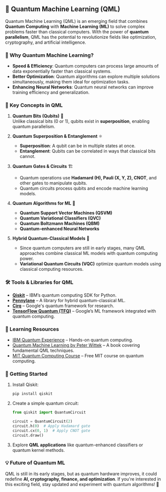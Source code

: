## 🚀 Quantum Machine Learning (QML)  

Quantum Machine Learning (QML) is an emerging field that combines **Quantum Computing** with **Machine Learning (ML)** to solve complex problems faster than classical computers. With the power of **quantum parallelism**, QML has the potential to revolutionize fields like optimization, cryptography, and artificial intelligence.  

### 🌟 Why Quantum Machine Learning?  
- **Speed & Efficiency**: Quantum computers can process large amounts of data exponentially faster than classical systems.  
- **Better Optimization**: Quantum algorithms can explore multiple solutions simultaneously, making them ideal for optimization tasks.  
- **Enhancing Neural Networks**: Quantum neural networks can improve training efficiency and generalization.  

### 🔑 Key Concepts in QML  
1. **Quantum Bits (Qubits)** 🧩  
   Unlike classical bits (0 or 1), qubits exist in **superposition**, enabling quantum parallelism.  

2. **Quantum Superposition & Entanglement** ⚛️  
   - **Superposition**: A qubit can be in multiple states at once.  
   - **Entanglement**: Qubits can be correlated in ways that classical bits cannot.  

3. **Quantum Gates & Circuits** 🏗️  
   - Quantum operations use **Hadamard (H), Pauli (X, Y, Z), CNOT**, and other gates to manipulate qubits.  
   - Quantum circuits process qubits and encode machine learning models.  

4. **Quantum Algorithms for ML** 🤖  
   - **Quantum Support Vector Machines (QSVM)**  
   - **Quantum Variational Classifiers (QVC)**  
   - **Quantum Boltzmann Machines (QBM)**  
   - **Quantum-enhanced Neural Networks**  

5. **Hybrid Quantum-Classical Models** 🔄  
   - Since quantum computers are still in early stages, many QML approaches combine classical ML models with quantum computing power.  
   - **Variational Quantum Circuits (VQC)** optimize quantum models using classical computing resources.  

### 🛠️ Tools & Libraries for QML  
- **[Qiskit](https://qiskit.org/)** – IBM’s quantum computing SDK for Python.  
- **[Pennylane](https://pennylane.ai/)** – A library for hybrid quantum-classical ML.  
- **[Cirq](https://quantumai.google/cirq)** – Google's quantum framework for research.  
- **[TensorFlow Quantum (TFQ)](https://www.tensorflow.org/quantum/)** – Google’s ML framework integrated with quantum computing.  

### 📖 Learning Resources  
- [IBM Quantum Experience](https://quantum-computing.ibm.com/) – Hands-on quantum computing.  
- [Quantum Machine Learning by Peter Wittek](https://www.springer.com/gp/book/9783319871732) – A book covering fundamental QML techniques.  
- [MIT Quantum Computing Course](https://ocw.mit.edu/courses/electrical-engineering-and-computer-science/6-s089-introduction-to-quantum-computation-january-iap-2018/) – Free MIT course on quantum computing.  

### 🚀 Getting Started  
1. Install Qiskit:  
   ```bash
   pip install qiskit
   ```
2. Create a simple quantum circuit:  
   ```python
   from qiskit import QuantumCircuit

   circuit = QuantumCircuit(2)
   circuit.h(0)  # Apply Hadamard gate
   circuit.cx(0, 1)  # Apply CNOT gate
   circuit.draw()
   ```  
3. Explore **QML applications** like quantum-enhanced classifiers or quantum kernel methods.  

### 💡 Future of Quantum ML  
QML is still in its early stages, but as quantum hardware improves, it could redefine **AI, cryptography, finance, and optimization**. If you're interested in this exciting field, stay updated and experiment with quantum algorithms! 🚀  


